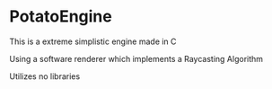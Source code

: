 # PotatoEngine
This is a extreme simplistic engine made in C

Using a software renderer which implements a Raycasting Algorithm

Utilizes no libraries

